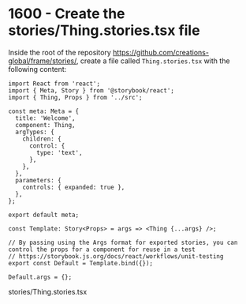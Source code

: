 # 1600 - Create the stories/Thing.stories.tsx file

Inside the root of the repository https://github.com/creations-global/frame/stories/, create a file called ```Thing.stories.tsx``` with the following content:

```
import React from 'react';
import { Meta, Story } from '@storybook/react';
import { Thing, Props } from '../src';

const meta: Meta = {
  title: 'Welcome',
  component: Thing,
  argTypes: {
    children: {
      control: {
        type: 'text',
      },
    },
  },
  parameters: {
    controls: { expanded: true },
  },
};

export default meta;

const Template: Story<Props> = args => <Thing {...args} />;

// By passing using the Args format for exported stories, you can control the props for a component for reuse in a test
// https://storybook.js.org/docs/react/workflows/unit-testing
export const Default = Template.bind({});

Default.args = {};
```
stories/Thing.stories.tsx
